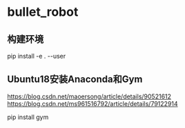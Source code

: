 # bullet_robot

## 构建环境

pip install  -e . --user

## Ubuntu18安装Anaconda和Gym

https://blog.csdn.net/maoersong/article/details/90521612
https://blog.csdn.net/ms961516792/article/details/79122914

pip install gym